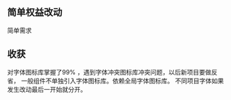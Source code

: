 ## 简单权益改动

简单需求


## 收获

对字体图标库掌握了99% ，遇到字体冲突图标库冲突问题，以后新项目要做反省， 一般组件不单独引入字体图标库。依赖全局字体图标库。 不同项目字体如果发生改动最后一开始就分开。